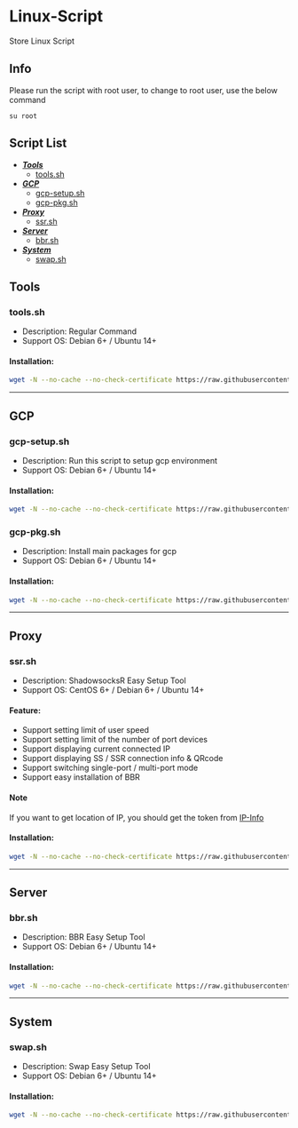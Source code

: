 # Linux-Script
Store Linux Script

## Info
Please run the script with root user, to change to root user, use the below command
```
su root
```

## Script List
* [***Tools***](#Tools)
  * [tools.sh](#toolssh)
* [***GCP***](#GCP)
  * [gcp-setup.sh](#gcp-setupsh)
  * [gcp-pkg.sh](#gcp-pkgsh)
* [***Proxy***](#Proxy)
  * [ssr.sh](#ssrsh)
* [***Server***](#Server)
  * [bbr.sh](#bbrsh)
* [***System***](#System)
  * [swap.sh](#swapsh)

## Tools
### tools.sh
- Description: Regular Command
- Support OS: Debian 6+ / Ubuntu 14+

#### Installation:
``` bash
wget -N --no-cache --no-check-certificate https://raw.githubusercontent.com/carry0987/Linux-Script/master/Tools/tools.sh && chmod +x tools.sh && bash tools.sh
```

---
## GCP
### gcp-setup.sh
- Description: Run this script to setup gcp environment
- Support OS: Debian 6+ / Ubuntu 14+

#### Installation:
``` bash
wget -N --no-cache --no-check-certificate https://raw.githubusercontent.com/carry0987/Linux-Script/master/GCP/gcp-setup.sh && chmod +x gcp-setup.sh && bash gcp-setup.sh
```

### gcp-pkg.sh
- Description: Install main packages for gcp
- Support OS: Debian 6+ / Ubuntu 14+

#### Installation:
``` bash
wget -N --no-cache --no-check-certificate https://raw.githubusercontent.com/carry0987/Linux-Script/master/GCP/gcp-pkg.sh && chmod +x gcp-pkg.sh && bash gcp-pkg.sh
```

---
## Proxy
### ssr.sh
- Description: ShadowsocksR Easy Setup Tool
- Support OS: CentOS 6+ / Debian 6+ / Ubuntu 14+

#### Feature:
- Support setting limit of user speed
- Support setting limit of the number of port devices
- Support displaying current connected IP
- Support displaying SS / SSR connection info & QRcode
- Support switching single-port / multi-port mode
- Support easy installation of BBR

#### Note
If you want to get location of IP, you should get the token from [IP-Info](https://ipinfo.io/)

#### Installation:
``` bash
wget -N --no-cache --no-check-certificate https://raw.githubusercontent.com/carry0987/Linux-Script/master/SSR/ssr.sh && chmod +x ssr.sh && bash ssr.sh
```

---
## Server
### bbr.sh
- Description: BBR Easy Setup Tool
- Support OS: Debian 6+ / Ubuntu 14+

#### Installation:
``` bash
wget -N --no-cache --no-check-certificate https://raw.githubusercontent.com/carry0987/Linux-Script/master/BBR/bbr.sh && chmod +x bbr.sh && bash bbr.sh
```

---
## System
### swap.sh
- Description: Swap Easy Setup Tool
- Support OS: Debian 6+ / Ubuntu 14+

#### Installation:
``` bash
wget -N --no-cache --no-check-certificate https://raw.githubusercontent.com/carry0987/Linux-Script/master/Swap/swap.sh && chmod +x swap.sh && bash swap.sh
```
